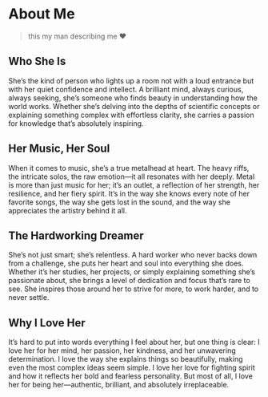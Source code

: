 # About Me

> this my man describing me ❤️

## Who She Is

She’s the kind of person who lights up a room not with a loud entrance but with her quiet confidence and intellect. A brilliant mind, always curious, always seeking, she’s someone who finds beauty in understanding how the world works. Whether she’s delving into the depths of scientific concepts or explaining something complex with effortless clarity, she carries a passion for knowledge that’s absolutely inspiring.

## Her Music, Her Soul

When it comes to music, she’s a true metalhead at heart. The heavy riffs, the intricate solos, the raw emotion—it all resonates with her deeply. Metal is more than just music for her; it’s an outlet, a reflection of her strength, her resilience, and her fiery spirit. It’s in the way she knows every note of her favorite songs, the way she gets lost in the sound, and the way she appreciates the artistry behind it all.

## The Hardworking Dreamer

She’s not just smart; she’s relentless. A hard worker who never backs down from a challenge, she puts her heart and soul into everything she does. Whether it’s her studies, her projects, or simply explaining something she’s passionate about, she brings a level of dedication and focus that’s rare to see. She inspires those around her to strive for more, to work harder, and to never settle.

## Why I Love Her

It’s hard to put into words everything I feel about her, but one thing is clear: I love her for her mind, her passion, her kindness, and her unwavering determination. I love the way she explains things so beautifully, making even the most complex ideas seem simple. I love her love for fighting spirit and how it reflects her bold and fearless personality. But most of all, I love her for being her—authentic, brilliant, and absolutely irreplaceable.
